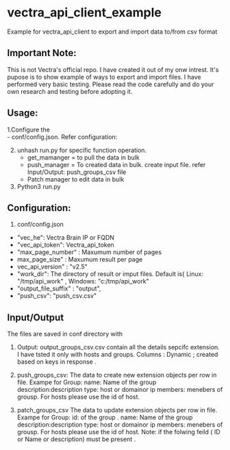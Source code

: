 # vectra_api_client_example
Example for vectra_api_client to export and import data to/from csv format

## Important Note: 
  This is not Vectra's official repo. I have created it out of my onw intrest. It's  pupose is to show example of ways to export and import files. I have performed very basic testing. Please read the code carefully and do your own research and testing before adopting it. 

## Usage:
  1.Configure the  
    - conf/config.json. Refer configuration:
  
  2. unhash run.py  for specific function operation.
     - get_mamanger =  to pull the data in bulk
     - push_manager = To created data in bulk. create input file. refer Input/Output: push_groups_csv file
     - Patch manager to edit data in bulk  
  3. Python3 run.py

## Configuration:
  1. conf/config.json
- "vec_he": Vectra Brain IP or FQDN
- "vec_api_token": Vectra_api_token
-  "max_page_number" : Maxumum number of pages 
-   max_page_size" : Maxumum result per page
-   vec_api_version" :  "v2.5"
- "work_dir": The directory of result or imput files. Default is{ Linux: "/tmp/api_work" , Windows: "c:/tmp/api_work" 
- "output_file_suffix" : "output",
- "push_csv": "push_csv.csv"

## Input/Output
  The files are saved in conf directory with 
  1. Output: output_groups_csv.csv contain all the details sepcifc extension. I have tsted it only with hosts and groups.
     Columns : Dynamic ; created based on keys in response .  
  2. push_groups_csv: The data to create new extension objects per row in file.
     Exampe for Group:
     name: Name of the group
     description:description
     type: host or domainor ip
     members: menebers of grousp. For hosts please use the id of host.
       
  3. patch_groups_csv The data to update extension objects per row in file.
     Exampe for Group: 
     id: of the group . 
     name: Name of the group
     description:description
     type: host or domainor ip
     members: menebers of grousp. For hosts please use the id of host.
     Note: if the folwing feild ( ID or Name or description) must be present .

